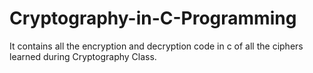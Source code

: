 # Cryptography-in-C-Programming
It contains all the encryption and decryption code in c of all the ciphers learned during Cryptography Class.

